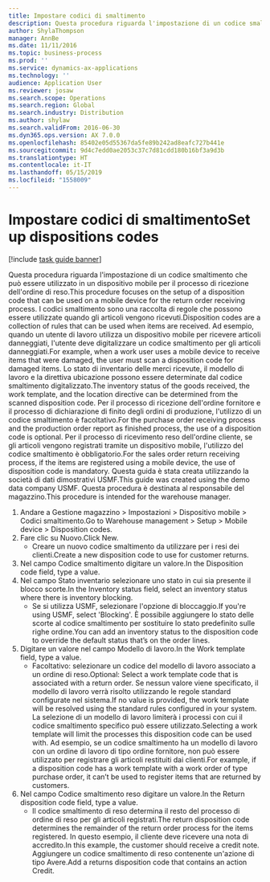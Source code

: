 ```yaml
---
title: Impostare codici di smaltimento
description: Questa procedura riguarda l'impostazione di un codice smaltimento che può essere utilizzato in un dispositivo mobile per il processo di ricezione dell'ordine di reso.
author: ShylaThompson
manager: AnnBe
ms.date: 11/11/2016
ms.topic: business-process
ms.prod: ''
ms.service: dynamics-ax-applications
ms.technology: ''
audience: Application User
ms.reviewer: josaw
ms.search.scope: Operations
ms.search.region: Global
ms.search.industry: Distribution
ms.author: shylaw
ms.search.validFrom: 2016-06-30
ms.dyn365.ops.version: AX 7.0.0
ms.openlocfilehash: 85402e05d55367da5fe89b242ad8eafc727b441e
ms.sourcegitcommit: 9d4c7edd0ae2053c37c7d81cdd180b16bf3a9d3b
ms.translationtype: HT
ms.contentlocale: it-IT
ms.lasthandoff: 05/15/2019
ms.locfileid: "1558009"
---
```

# <a name="set-up-dispositions-codes"></a><span data-ttu-id="497e8-103">Impostare codici di smaltimento</span><span class="sxs-lookup"><span data-stu-id="497e8-103">Set up dispositions codes</span></span>

[!include [task guide banner](../../includes/task-guide-banner.md)]

<span data-ttu-id="497e8-104">Questa procedura riguarda l'impostazione di un codice smaltimento che può essere utilizzato in un dispositivo mobile per il processo di ricezione dell'ordine di reso.</span><span class="sxs-lookup"><span data-stu-id="497e8-104">This procedure focuses on the setup of a disposition code that can be used on a mobile device for the return order receiving process.</span></span> <span data-ttu-id="497e8-105">I codici smaltimento sono una raccolta di regole che possono essere utilizzate quando gli articoli vengono ricevuti.</span><span class="sxs-lookup"><span data-stu-id="497e8-105">Disposition codes are a collection of rules that can be used when items are received.</span></span> <span data-ttu-id="497e8-106">Ad esempio, quando un utente di lavoro utilizza un dispositivo mobile per ricevere articoli danneggiati, l'utente deve digitalizzare un codice smaltimento per gli articoli danneggiati.</span><span class="sxs-lookup"><span data-stu-id="497e8-106">For example, when a work user uses a mobile device to receive items that were damaged, the user must scan a disposition code for damaged items.</span></span> <span data-ttu-id="497e8-107">Lo stato di inventario delle merci ricevute, il modello di lavoro e la direttiva ubicazione possono essere determinate dal codice smaltimento digitalizzato.</span><span class="sxs-lookup"><span data-stu-id="497e8-107">The inventory status of the goods received, the work template, and the location directive can be determined from the scanned disposition code.</span></span> <span data-ttu-id="497e8-108">Per il processo di ricezione dell'ordine fornitore e il processo di dichiarazione di finito degli ordini di produzione, l'utilizzo di un codice smaltimento è facoltativo.</span><span class="sxs-lookup"><span data-stu-id="497e8-108">For the purchase order receiving process and the production order report as finished process, the use of a disposition code is optional.</span></span> <span data-ttu-id="497e8-109">Per il processo di ricevimento reso dell'ordine cliente, se gli articoli vengono registrati tramite un dispositivo mobile, l'utilizzo del codice smaltimento è obbligatorio.</span><span class="sxs-lookup"><span data-stu-id="497e8-109">For the sales order return receiving process, if the items are registered using a mobile device, the use of disposition code is mandatory.</span></span>  <span data-ttu-id="497e8-110">Questa guida è stata creata utilizzando la società di dati dimostrativi USMF.</span><span class="sxs-lookup"><span data-stu-id="497e8-110">This guide was created using the demo data company USMF.</span></span> <span data-ttu-id="497e8-111">Questa procedura è destinata al responsabile del magazzino.</span><span class="sxs-lookup"><span data-stu-id="497e8-111">This procedure is intended for the warehouse manager.</span></span> 

1. <span data-ttu-id="497e8-112">Andare a Gestione magazzino > Impostazioni > Dispositivo mobile > Codici smaltimento.</span><span class="sxs-lookup"><span data-stu-id="497e8-112">Go to Warehouse management > Setup > Mobile device > Disposition codes.</span></span>
2. <span data-ttu-id="497e8-113">Fare clic su Nuovo.</span><span class="sxs-lookup"><span data-stu-id="497e8-113">Click New.</span></span>
    * <span data-ttu-id="497e8-114">Creare un nuovo codice smaltimento da utilizzare per i resi dei clienti.</span><span class="sxs-lookup"><span data-stu-id="497e8-114">Create a new disposition code to use for customer returns.</span></span>  
3. <span data-ttu-id="497e8-115">Nel campo Codice smaltimento digitare un valore.</span><span class="sxs-lookup"><span data-stu-id="497e8-115">In the Disposition code field, type a value.</span></span>
4. <span data-ttu-id="497e8-116">Nel campo Stato inventario selezionare uno stato in cui sia presente il blocco scorte.</span><span class="sxs-lookup"><span data-stu-id="497e8-116">In the Inventory status field, select an inventory status where there is inventory blocking.</span></span>
    * <span data-ttu-id="497e8-117">Se si utilizza USMF, selezionare l'opzione di bloccaggio.</span><span class="sxs-lookup"><span data-stu-id="497e8-117">If you're using USMF, select 'Blocking'.</span></span> <span data-ttu-id="497e8-118">È possibile aggiungere lo stato delle scorte al codice smaltimento per sostituire lo stato predefinito sulle righe ordine.</span><span class="sxs-lookup"><span data-stu-id="497e8-118">You can add an inventory status to the disposition code to override the default status that’s on the order lines.</span></span>  
5. <span data-ttu-id="497e8-119">Digitare un valore nel campo Modello di lavoro.</span><span class="sxs-lookup"><span data-stu-id="497e8-119">In the Work template field, type a value.</span></span>
    * <span data-ttu-id="497e8-120">Facoltativo: selezionare un codice del modello di lavoro associato a un ordine di reso.</span><span class="sxs-lookup"><span data-stu-id="497e8-120">Optional: Select a work template code that is associated with a return order.</span></span> <span data-ttu-id="497e8-121">Se nessun valore viene specificato, il modello di lavoro verrà risolto utilizzando le regole standard configurate nel sistema.</span><span class="sxs-lookup"><span data-stu-id="497e8-121">If no value is provided, the work template will be resolved using the standard rules configured in your system.</span></span> <span data-ttu-id="497e8-122">La selezione di un modello di lavoro limiterà i processi con cui il codice smaltimento specifico può essere utilizzato.</span><span class="sxs-lookup"><span data-stu-id="497e8-122">Selecting a work template will limit the processes this disposition code can be used with.</span></span> <span data-ttu-id="497e8-123">Ad esempio, se un codice smaltimento ha un modello di lavoro con un ordine di lavoro di tipo ordine fornitore, non può essere utilizzato per registrare gli articoli restituiti dai clienti.</span><span class="sxs-lookup"><span data-stu-id="497e8-123">For example, if a disposition code has a work template with a work order of type purchase order, it can’t be used to register items that are returned by customers.</span></span>  
6. <span data-ttu-id="497e8-124">Nel campo Codice smaltimento reso digitare un valore.</span><span class="sxs-lookup"><span data-stu-id="497e8-124">In the Return disposition code field, type a value.</span></span>
    * <span data-ttu-id="497e8-125">Il codice smaltimento di reso determina il resto del processo di ordine di reso per gli articoli registrati.</span><span class="sxs-lookup"><span data-stu-id="497e8-125">The return disposition code determines the remainder of the return order process for the items registered.</span></span> <span data-ttu-id="497e8-126">In questo esempio, il cliente deve ricevere una nota di accredito.</span><span class="sxs-lookup"><span data-stu-id="497e8-126">In this example, the customer should receive a credit note.</span></span> <span data-ttu-id="497e8-127">Aggiungere un codice smaltimento di reso contenente un'azione di tipo Avere.</span><span class="sxs-lookup"><span data-stu-id="497e8-127">Add a returns disposition code that contains an action Credit.</span></span>  


